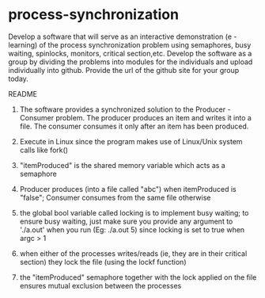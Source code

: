 process-synchronization
=======================
Develop a software that will serve as an interactive demonstration (e - learning) of the process synchronization problem 
using semaphores, busy waiting, spinlocks, monitors, critical section,etc. 
Develop the software as a group by dividing the problems into modules for the individuals and 
upload individually into github. 
Provide the url of the github site for your group today.

README

1) The software provides a synchronized solution to the Producer - Consumer problem. The producer produces an item and writes it into a file. The consumer consumes it only after an item has been produced.

2) Execute in Linux since the program makes use of Linux/Unix system calls like fork()

3) "itemProduced" is the shared memory variable which acts as a semaphore

4) Producer produces (into a file called "abc") when itemProduced is "false"; Consumer consumes from the same file otherwise

5) the global bool variable called locking is to implement busy waiting; to ensure busy waiting, just make sure you provide any argument to './a.out' when you run (Eg: ./a.out 5) since locking is set to true when argc > 1

6) when either of the processes writes/reads (ie, they are in their critical section) they lock the file (using the lockf function)

7) the "itemProduced" semaphore together with the lock applied on the file ensures mutual exclusion between the processes

